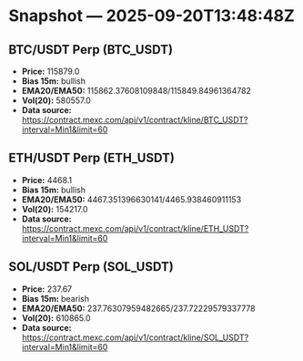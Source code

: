 # Snapshot — 2025-09-20T13:48:48Z

## BTC/USDT Perp (BTC_USDT)
- **Price:** 115879.0
- **Bias 15m:** bullish
- **EMA20/EMA50:** 115862.37608109848/115849.84961364782
- **Vol(20):** 580557.0
- **Data source:** https://contract.mexc.com/api/v1/contract/kline/BTC_USDT?interval=Min1&limit=60

## ETH/USDT Perp (ETH_USDT)
- **Price:** 4468.1
- **Bias 15m:** bullish
- **EMA20/EMA50:** 4467.351396630141/4465.938460911153
- **Vol(20):** 154217.0
- **Data source:** https://contract.mexc.com/api/v1/contract/kline/ETH_USDT?interval=Min1&limit=60

## SOL/USDT Perp (SOL_USDT)
- **Price:** 237.67
- **Bias 15m:** bearish
- **EMA20/EMA50:** 237.76307959482665/237.72229579337778
- **Vol(20):** 610865.0
- **Data source:** https://contract.mexc.com/api/v1/contract/kline/SOL_USDT?interval=Min1&limit=60
